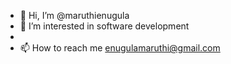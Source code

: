- 👋 Hi, I’m @maruthienugula 
- 👀 I’m interested in software development
- 
- 📫 How to reach me enugulamaruthi@gmail.com
